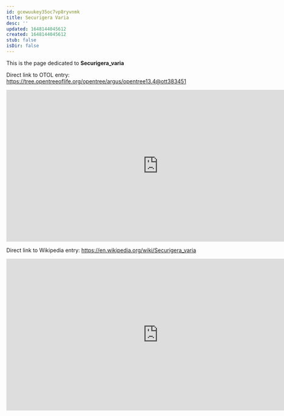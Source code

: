 ```yaml
---
id: gcewuukey35oc7vp8ryvnmk
title: Securigera Varia
desc: ''
updated: 1648144045612
created: 1648144045612
stub: false
isDir: false
---
```

This is the page dedicated to **Securigera_varia**


Direct link to OTOL entry: https://tree.opentreeoflife.org/opentree/argus/opentree13.4@ott383451



<html>
    <body>
    <iframe src="https://tree.opentreeoflife.org/opentree/argus/opentree13.4@ott383451"
    width="800" height="400" frameborder="0" allowfullscreen> </iframe>
    </body>
</html>
    


Direct link to Wikipedia entry: https://en.wikipedia.org/wiki/Securigera_varia



<html>
    <body>
    <iframe src="https://en.wikipedia.org/wiki/Securigera_varia"
    width="800" height="400" frameborder="0" allowfullscreen> </iframe>
    </body>
</html>
    
